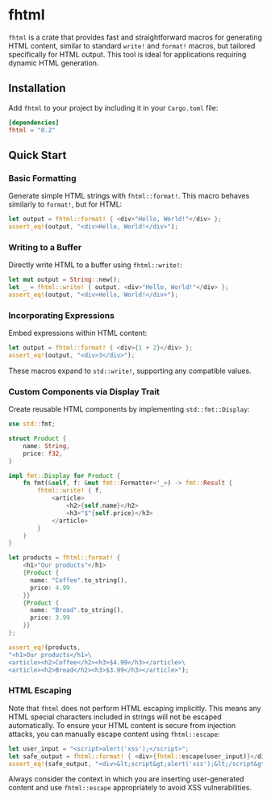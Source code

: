 # fhtml

`fhtml` is a crate that provides fast and straightforward macros for generating HTML content, similar to standard `write!` and `format!` macros, but tailored specifically for HTML output. This tool is ideal for applications requiring dynamic HTML generation.

## Installation

Add `fhtml` to your project by including it in your `Cargo.toml` file:

```toml
[dependencies]
fhtml = "0.2"
```

## Quick Start

### Basic Formatting

Generate simple HTML strings with `fhtml::format!`. This macro behaves similarly to `format!`, but for HTML:

```rust
let output = fhtml::format! { <div>"Hello, World!"</div> };
assert_eq!(output, "<div>Hello, World!</div>");
```

### Writing to a Buffer

Directly write HTML to a buffer using `fhtml::write!`:

```rust
let mut output = String::new();
let _ = fhtml::write! { output, <div>"Hello, World!"</div> };
assert_eq!(output, "<div>Hello, World!</div>");
```

### Incorporating Expressions

Embed expressions within HTML content:

```rust
let output = fhtml::format! { <div>{1 + 2}</div> };
assert_eq!(output, "<div>3</div>");
```

These macros expand to `std::write!`, supporting any compatible values.

### Custom Components via Display Trait

Create reusable HTML components by implementing `std::fmt::Display`:

```rust
use std::fmt;

struct Product {
    name: String,
    price: f32,
}

impl fmt::Display for Product {
    fn fmt(&self, f: &mut fmt::Formatter<'_>) -> fmt::Result {
        fhtml::write! { f,
            <article>
                <h2>{self.name}</h2>
                <h3>"$"{self.price}</h3>
            </article>
        }
    }
}

let products = fhtml::format! {
    <h1>"Our products"</h1>
    {Product {
      name: "Coffee".to_string(),
      price: 4.99
    }}
    {Product {
      name: "Bread".to_string(),
      price: 3.99
    }}
};

assert_eq!(products,
"<h1>Our products</h1>\
<article><h2>Coffee</h2><h3>$4.99</h3></article>\
<article><h2>Bread</h2><h3>$3.99</h3></article>");
```

### HTML Escaping

Note that `fhtml` does not perform HTML escaping implicitly. This means any HTML special characters included in strings will not be escaped automatically. To ensure your HTML content is secure from injection attacks, you can manually escape content using `fhtml::escape`:

```rust
let user_input = "<script>alert('xss');</script>";
let safe_output = fhtml::format! { <div>{fhtml::escape(user_input)}</div> };
assert_eq!(safe_output, "<div>&lt;script&gt;alert('xss');&lt;/script&gt;</div>");
```

Always consider the context in which you are inserting user-generated content and use `fhtml::escape` appropriately to avoid XSS vulnerabilities.
